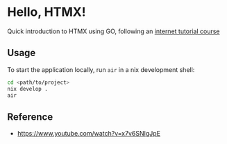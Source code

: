 # Hello, HTMX!
Quick introduction to HTMX using GO, following an [internet tutorial course](https://www.youtube.com/watch?v=x7v6SNIgJpE)
## Usage
To start the application locally, run `air` in a nix development shell:
```bash
cd <path/to/project>
nix develop .
air
```
## Reference
- https://www.youtube.com/watch?v=x7v6SNIgJpE

